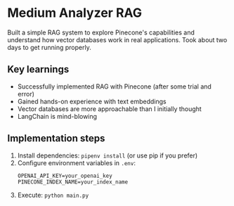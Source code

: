 # Medium Analyzer RAG

Built a simple RAG system to explore Pinecone's capabilities and understand how vector databases work in real applications. Took about two days to get running properly.

## Key learnings
- Successfully implemented RAG with Pinecone (after some trial and error)
- Gained hands-on experience with text embeddings
- Vector databases are more approachable than I initially thought
- LangChain is mind-blowing

## Implementation steps
1. Install dependencies: `pipenv install` (or use pip if you prefer)
2. Configure environment variables in `.env`:
   ```
   OPENAI_API_KEY=your_openai_key
   PINECONE_INDEX_NAME=your_index_name
   ```
3. Execute: `python main.py`